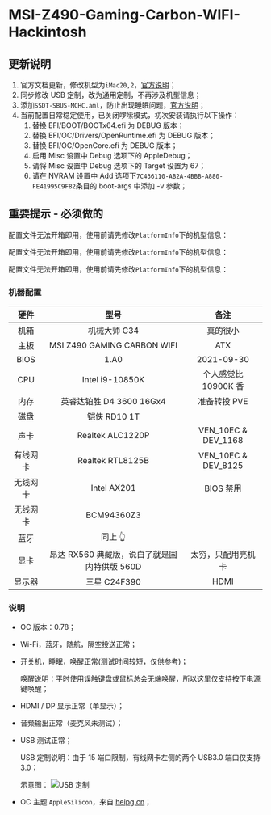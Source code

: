 # MSI-Z490-Gaming-Carbon-WIFI-Hackintosh

## 更新说明

1. 官方文档更新，修改机型为`iMac20,2`，[官方说明](https://dortania.github.io/OpenCore-Install-Guide/config.plist/comet-lake.html#platforminfo)；
2. 同步修改 USB 定制，改为通用定制，不再涉及机型信息；
3. 添加`SSDT-SBUS-MCHC.aml`，防止出现睡眠问题，[官方说明](https://dortania.github.io/OpenCore-Post-Install/universal/sleep.html#smbus)；
4. 当前配置日常稳定使用，已关闭啰嗦模式，初次安装请执行以下操作：
   1. 替换 EFI/BOOT/BOOTx64.efi 为 DEBUG 版本；
   2. 替换 EFI/OC/Drivers/OpenRuntime.efi 为 DEBUG 版本；
   3. 替换 EFI/OC/OpenCore.efi 为 DEBUG 版本；
   4. 启用 Misc 设置中 Debug 选项下的 AppleDebug；
   5. 请将 Misc 设置中 Debug 选项下的 Target 设置为 67；
   6. 请在 NVRAM 设置中 Add 选项下`7C436110-AB2A-4BBB-A880-FE41995C9F82`条目的 boot-args 中添加 -v 参数；

## 重要提示 - 必须做的

配置文件无法开箱即用，使用前请先修改`PlatformInfo`下的机型信息：

配置文件无法开箱即用，使用前请先修改`PlatformInfo`下的机型信息：

配置文件无法开箱即用，使用前请先修改`PlatformInfo`下的机型信息：

### 机器配置

|   硬件   |                     型号                     |         备注         |
| :------: | :------------------------------------------: | :------------------: |
|   机箱   |                 机械大师 C34                 |       真的很小       |
|   主板   |         MSI Z490 GAMING CARBON WIFI          |         ATX          |
|   BIOS   |                     1.A0                     |      2021-09-30      |
|   CPU    |               Intel i9-10850K                | 个人感觉比 10900K 香 |
|   内存   |           英睿达铂胜 D4 3600 16Gx4           |     准备转投 PVE     |
|   磁盘   |                 铠侠 RD10 1T                 |                      |
|   声卡   |               Realtek ALC1220P               | VEN_10EC & DEV_1168  |
| 有线网卡 |               Realtek RTL8125B               | VEN_10EC & DEV_8125  |
| 无线网卡 |                 Intel AX201                  |      BIOS 禁用       |
| 无线网卡 |                  BCM94360Z3                  |                      |
|   蓝牙   |                   同上 👆                    |                      |
|   显卡   | 昂达 RX560 典藏版，说白了就是国内特供版 560D |  太穷，只配用亮机卡  |
|  显示器  |                 三星 C24F390                 |         HDMI         |

### 说明

- OC 版本：0.78；
- Wi-Fi，蓝牙，随航，隔空投送正常；
- 开关机，睡眠，唤醒正常(测试时间较短，仅供参考)；

  唤醒说明：平时使用误触键盘或鼠标总会无端唤醒，所以这里仅支持按下电源键唤醒；

- HDMI / DP 显示正常（单显示）；
- 音频输出正常（麦克风未测试）；
- USB 测试正常；

  USB 定制说明：由于 15 端口限制，有线网卡左侧的两个 USB3.0 端口仅支持 3.0；

  示意图：
  ![USB 定制](https://tva1.sinaimg.cn/large/008i3skNly1gzdczpkwsyj30t40q8ac9.jpg)

- OC 主题 `AppleSilicon`，来自 [heipg.cn](https://heipg.cn)；
